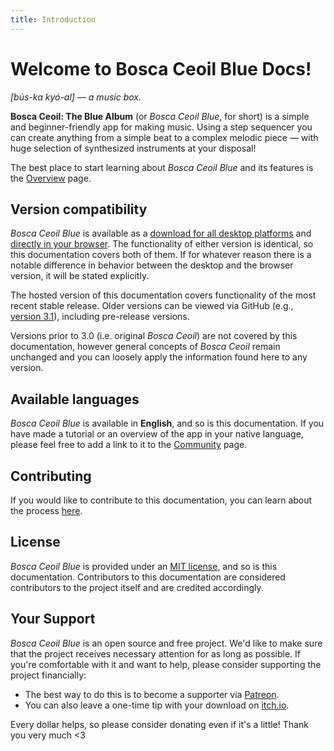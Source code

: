 ```yaml
---
title: Introduction
---
```


# Welcome to Bosca Ceoil Blue Docs!

_[bús-ka kyó-al] — a music box._

**Bosca Ceoil: The Blue Album** (or _Bosca Ceoil Blue_, for short) is a simple and beginner-friendly app for making music. Using a step sequencer you can create anything from a simple beat to a complex melodic piece — with huge selection of synthesized instruments at your disposal!

The best place to start learning about _Bosca Ceoil Blue_ and its features is the [Overview](/overview.html) page.


## Version compatibility

_Bosca Ceoil Blue_ is available as a [download for all desktop platforms](https://yurisizov.itch.io/boscaceoil-blue) and [directly in your browser](https://humnom.net/apps/boscaceoil/beta/). The functionality of either version is identical, so this documentation covers both of them. If for whatever reason there is a notable difference in behavior between the desktop and the browser version, it will be stated explicitly.

The hosted version of this documentation covers functionality of the most recent stable release. Older versions can be viewed via GitHub (e.g., [version 3.1](https://github.com/YuriSizov/boscaceoil-blue/tree/3.1-stable/docs)), including pre-release versions.

Versions prior to 3.0 (i.e. original _Bosca Ceoil_) are not covered by this documentation, however general concepts of _Bosca Ceoil_ remain unchanged and you can loosely apply the information found here to any version.


## Available languages

_Bosca Ceoil Blue_ is available in **English**, and so is this documentation. If you have made a tutorial or an overview of the app in your native language, please feel free to add a link to it to the [Community](/community.html) page.


## Contributing

If you would like to contribute to this documentation, you can learn about the process [here](https://github.com/YuriSizov/boscaceoil-blue/blob/main/docs/README.md).


## License

_Bosca Ceoil Blue_ is provided under an [MIT license](https://github.com/YuriSizov/boscaceoil-blue/blob/main/LICENSE), and so is this documentation. Contributors to this documentation are considered contributors to the project itself and are credited accordingly.


## Your Support

_Bosca Ceoil Blue_ is an open source and free project. We'd like to make sure that the project receives necessary attention for as long as possible. If you're comfortable with it and want to help, please consider supporting the project financially:

- The best way to do this is to become a supporter via [Patreon](https://www.patreon.com/YuriSizov).
- You can also leave a one-time tip with your download on [itch.io](https://yurisizov.itch.io/boscaceoil-blue).

Every dollar helps, so please consider donating even if it's a little! Thank you very much <3
